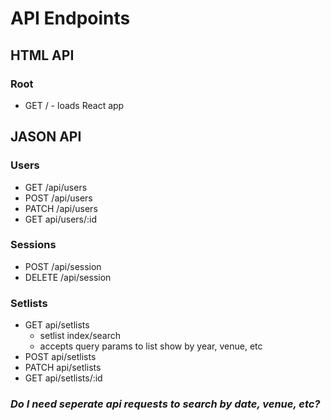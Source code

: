 # API Endpoints

## HTML API
### Root
* GET / - loads React app

## JASON API
### Users
* GET /api/users
* POST /api/users
* PATCH /api/users
* GET api/users/:id

### Sessions
* POST /api/session
* DELETE /api/session

### Setlists
* GET api/setlists
    * setlist index/search
    * accepts query params to list show by year, venue, etc
* POST api/setlists
* PATCH api/setlists
* GET api/setlists/:id



### *Do I need seperate api requests to search by date, venue, etc?*